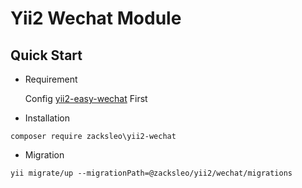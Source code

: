 # Yii2 Wechat Module
 
## Quick Start

* Requirement

  Config [yii2-easy-wechat](https://github.com/max-wen/yii2-easy-wechat) First  

* Installation

```
composer require zacksleo\yii2-wechat

```
* Migration

```
yii migrate/up --migrationPath=@zacksleo/yii2/wechat/migrations

```

